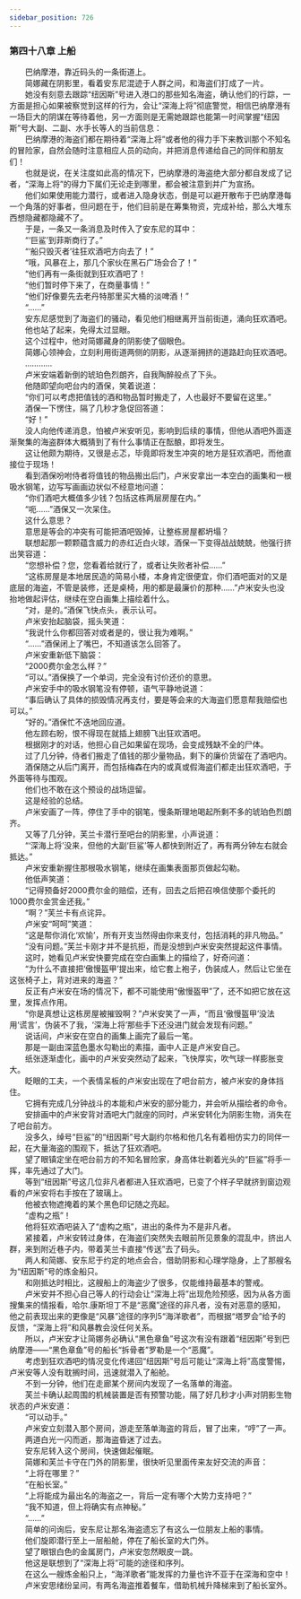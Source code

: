 ```yaml
---
sidebar_position: 726
---
```

### 第四十八章 上船  


　　巴纳摩港，靠近码头的一条街道上。  
　　简娜藏在阴影里，看着安东尼混迹于人群之间，和海盗们打成了一片。  
　　她没有刻意去跟踪“纽因斯”号进入港口的那些知名海盗，确认他们的行踪，一方面是担心如果被察觉到这样的行为，会让“深海上将”彻底警觉，相信巴纳摩港有一场巨大的阴谋在等待着他，另一方面则是无需她跟踪也能第一时间掌握“纽因斯”号大副、二副、水手长等人的当前信息：  
　　巴纳摩港的海盗们都在期待着“深海上将”或者他的得力手下来教训那个不知名的冒险家，自然会随时注意相应人员的动向，并把消息传递给自己的同伴和朋友们！  
　　也就是说，在关注度如此高的情况下，巴纳摩港的海盗绝大部分都自发成了记者，“深海上将”的得力下属们无论走到哪里，都会被注意到并广为宣扬。  
　　他们如果使用能力潜行，或者进入隐身状态，倒是可以避开散布于巴纳摩港每一个角落的好事者，但问题在于，他们目前是在筹集物资，完成补给，那么大堆东西想隐藏都隐藏不了。  
　　于是，一条又一条消息及时传入了安东尼的耳中：  
　　“‘巨鲨’到菲斯商行了。”  
　　“‘船只毁灭者’往狂欢酒吧方向去了！”  
　　“哦，风暴在上，那几个家伙在黑石广场会合了！”  
　　“他们再有一条街就到狂欢酒吧了！  
　　“他们暂时停下来了，在商量事情！”  
　　“他们好像要先去老丹特那里买大桶的淡啤酒！”  
　　“……”  
　　安东尼感觉到了海盗们的骚动，看见他们相继离开当前街道，涌向狂欢酒吧。  
　　他也站了起来，免得太过显眼。  
　　这个过程中，他对简娜藏身的阴影使了個眼色。  
　　简娜心领神会，立刻利用街道两侧的阴影，从逐渐拥挤的道路赶向狂欢酒吧。  
　　…………  
　　卢米安端着新倒的琥珀色烈朗齐，自我陶醉般点了下头。  
　　他随即望向吧台内的酒保，笑着说道：  
　　“你们可以考虑把值钱的酒和物品暂时搬走了，人也最好不要留在这里。”  
　　酒保一下愣住，隔了几秒才急促回答道：  
　　“好！”  
　　没人向他传递消息，怕被卢米安听见，影响到后续的事情，但他从酒吧外面逐渐聚集的海盗群体大概猜到了有什么事情正在酝酿，即将发生。  
　　这让他颇为期待，又很是忐忑，毕竟即将发生冲突的地方是狂欢酒吧，而他直接位于现场！  
　　看到酒保吩咐侍者将值钱的物品搬出后门，卢米安拿出一本空白的画集和一根吸水钢笔，边写写画画边状似不经意地问道：  
　　“你们酒吧大概值多少钱？包括这栋两层房屋在内。”  
　　“呃……”酒保又一次呆住。  
　　这什么意思？  
　　意思是等会的冲突有可能把酒吧毁掉，让整栋房屋都坍塌？  
　　联想起那一颗颗蕴含威力的赤红近白火球，酒保一下变得战战兢兢，他强行挤出笑容道：  
　　“您想补偿？您，您看着给就行了，或者让失败者补偿……”  
　　“这栋房屋是本地居民造的简易小楼，本身肯定很便宜，你们酒吧面对的又是底层的海盗，不管是装修，还是桌椅，用的都是最廉价的那种……”卢米安头也没抬地做起评估，继续在空白画集上描绘着什么。  
　　“对，是的。”酒保飞快点头，表示认可。  
　　卢米安抬起脑袋，摇头笑道：  
　　“我说什么你都回答对或者是的，很让我为难啊。”  
　　“……”酒保闭上了嘴巴，不知道该怎么回答了。  
　　卢米安重新低下脑袋：  
　　“2000费尔金怎么样？”  
　　“可以。”酒保换了一个单词，完全没有讨价还价的意思。  
　　卢米安手中的吸水钢笔没有停顿，语气平静地说道：  
　　“事后确认了具体的损毁情况再支付，要是等会来的大海盗们愿意帮我赔偿也可以。”  
　　“好的。”酒保忙不迭地回应道。  
　　他左顾右盼，恨不得现在就插上翅膀飞出狂欢酒吧。  
　　根据刚才的对话，他担心自己如果留在现场，会变成残缺不全的尸体。  
　　过了几分钟，侍者们搬走了值钱的那少量物品，剩下的廉价货留在了酒吧内。  
　　酒保随之从后门离开，而包括梅森在内的或真或假海盗们都走出狂欢酒吧，于外面等待与围观。  
　　他们也不敢在这个预设的战场逗留。  
　　这是经验的总结。  
　　卢米安画了一阵，停住了手中的钢笔，慢条斯理地喝起所剩不多的琥珀色烈朗齐。  
　　又等了几分钟，芙兰卡潜行至吧台的阴影里，小声说道：  
　　“‘深海上将’没来，但他的大副‘巨鲨’等人都快到附近了，再有两分钟左右就会抵达。”  
　　卢米安重新握住那根吸水钢笔，继续在画集表面那页做起勾勒。  
　　他低声笑道：  
　　“记得预备好2000费尔金的赔偿，还有，回去之后把召唤信使那个委托的1000费尔金赏金还我。”  
　　“啊？”芙兰卡有点诧异。  
　　卢米安“呵呵”笑道：  
　　“这是帮你消化‘欢愉’，所有开支当然得由你来支付，包括消耗的非凡物品。”  
　　“没有问题。”芙兰卡刚才并不是抗拒，而是没想到卢米安突然提起这件事情。  
　　这时，她看见卢米安快要完成在空白画集上的描绘了，好奇问道：  
　　“为什么不直接把‘傲慢盔甲’提出来，给它套上袍子，伪装成人，然后让它坐在这张椅子上，背对进来的海盗？”  
　　反正有卢米安在场的情况下，都不可能使用“傲慢盔甲”了，还不如把它放在这里，发挥点作用。  
　　“你是真想让这栋房屋被摧毁啊？”卢米安笑了一声，“而且‘傲慢盔甲’没法用‘谎言’，伪装不了我，‘深海上将’那些手下还没进门就会发现有问题。”  
　　说话间，卢米安在空白的画集上画完了最后一笔。  
　　那是一副由深蓝色墨水勾勒出的素描，画中人正是卢米安自己。  
　　纸张逐渐虚化，画中的卢米安突然动了起来，飞快厚实，吹气球一样膨胀变大。  
　　眨眼的工夫，一个表情呆板的卢米安出现在了吧台前方，被卢米安的身体挡住。  
　　它拥有完成几分钟战斗的本能和卢米安的部分能力，并会听从描绘者的命令。  
　　安排画中的卢米安背对酒吧大门就座的同时，卢米安转化为阴影生物，消失在了吧台前方。  
　　没多久，绰号“巨鲨”的“纽因斯”号大副约尔格和他几名有着相仿实力的同伴一起，在大量海盗的围观下，抵达了狂欢酒吧。  
　　望了眼镇定坐在吧台前方的不知名冒险家，身高体壮剃着光头的“巨鲨”将手一挥，率先通过了大门。  
　　等到“纽因斯”号这几位非凡者都进入狂欢酒吧，已变了个样子早就挤到窗边观看的卢米安将右手按在了玻璃上。  
　　他被衣物遮掩着的某个黑色印记随之亮起。  
　　“虚构之瓶”！  
　　他将狂欢酒吧装入了“虚构之瓶”，进出的条件为不是非凡者。  
　　紧接着，卢米安转过身体，在海盗们突然失去眼前所见景象的混乱中，挤出人群，来到附近巷子内，带着芙兰卡直接“传送”去了码头。  
　　两人和简娜、安东尼于约定的地点会合，借助阴影和心理学隐身，上了那艘名为“纽因斯”号的炼金船只。  
　　和刚抵达时相比，这艘船上的海盗少了很多，仅能维持最基本的警戒。  
　　卢米安并不担心自己等人的行动会让“深海上将”出现危险预感，因为从各方面搜集来的情报看，哈尔.康斯坦丁不是“恶魔”途径的非凡者，没有对恶意的感知，他之前表现出来的更像是“风暴”途径的序列5“海洋歌者”，而根据“塔罗会”给予的反馈，“深海上将”和风暴教会没任何关系。  
　　所以，卢米安才让简娜务必确认“黑色章鱼”号这次有没有跟着“纽因斯”号到巴纳摩港——“黑色章鱼”号的船长“拆骨者”罗勒是一个“恶魔”。  
　　考虑到狂欢酒吧的情况变化传递回“纽因斯”号后可能让“深海上将”高度警惕，卢米安等人没有耽搁时间，迅速就潜入了船舱。  
　　不到一分钟，他们在走廊某个房间内发现了一名落单的海盗。  
　　芙兰卡确认起周围的机械装置是否有预警功能，隔了好几秒才小声对阴影生物状态的卢米安道：  
　　“可以动手。”  
　　卢米安立刻潜入那个房间，游走至落单海盗的背后，冒了出来，“哼”了一声。  
　　两道白光一闪而逝，那海盗昏迷了过去。  
　　安东尼转入这个房间，快速做起催眠。  
　　简娜和芙兰卡守在门外的阴影里，很快听见里面传来友好交流的声音：  
　　“上将在哪里？”  
　　“在船长室。”  
　　“上将能成为最出名的海盗之一，背后一定有哪个大势力支持吧？”  
　　“我不知道，但上将确实有点神秘。”  
　　“……”  
　　简单的问询后，安东尼让那名海盗遗忘了有这么一位朋友上船的事情。  
　　他们旋即潜行至上一层船舱，停在了船长室的大门外。  
　　望了眼银白色的金属房门，卢米安忽然眼皮一跳。  
　　他这是联想到了“深海上将”可能的途径和序列。  
　　在这么一艘炼金船只上，“海洋歌者”能发挥的力量也许不亚于在深海和空中！  
　　卢米安思绪纷呈间，有两名海盗推着餐车，借助机械升降梯来到了船长室外。  
